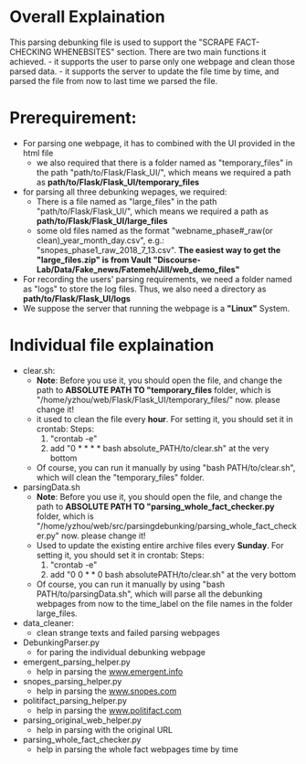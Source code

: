 # Overall Explaination
This parsing debunking file is used to support the "SCRAPE FACT-CHECKING WHENEBSITES" section.
There are two main functions it achieved.
	- it supports the user to parse only one webpage and clean those parsed data.
	- it supports the server to update the file time by time, and parsed the file from now to last time we parsed the file.

# Prerequirement:
- For parsing one webpage, it has to combined with the UI provided in the html file
	- we also required that there is a folder named as "temporary_files" in the path "path/to/Flask/Flask_UI/", which means we required a path as **path/to/Flask/Flask_UI/temporary_files**
- for parsing all three debunking wepages, we required:
	- There is a file named as "large_files" in the path "path/to/Flask/Flask_UI/", which means we required a path as **path/to/Flask/Flask_UI/large_files**
	- some old files named as the format "webname_phase#_raw(or clean)_year_month_day.csv", e.g.: "snopes_phase1_raw_2018_7_13.csv".
	**The easiest way to get the "large_files.zip" is from Vault "Discourse-Lab/Data/Fake_news/Fatemeh/Jill/web_demo_files"**
- For recording the users' parsing requirements, we need a folder named as "logs" to store the log files. Thus, we also need a directory as **path/to/Flask/Flask_UI/logs**
- We suppose the server that running the webpage is a **"Linux"** System.

# Individual file explaination
- clear.sh:
	- **Note**:
		Before you use it, you should open the file, and change the path to **ABSOLUTE PATH TO "temporary_files** folder, which is "/home/yzhou/web/Flask/Flask_UI/temporary_files/" now. please change it!
	- it used to clean the file every **hour**. For setting it, you should set it in crontab:
		Steps: 
		1. "crontab -e"
		2. add "0 * * * * bash absolute_PATH/to/clear.sh" at the very bottom
	- Of course, you can run it manually by using "bash PATH/to/clear.sh", which will clean the "temporary_files" folder.
- parsingData.sh
	- **Note**:
		Before you use it, you should open the file, and change the path to **ABSOLUTE PATH TO "parsing_whole_fact_checker.py** folder, which is "/home/yzhou/web/src/parsingdebunking/parsing_whole_fact_checker.py" now. please change it!
	- Used to update the existing entire archive files every **Sunday**. For setting it, you should set it in crontab:
		Steps: 
		1. "crontab -e"
		2. add "0 0 * * 0 bash absolutePATH/to/clear.sh" at the very bottom
	- Of course, you can run it manually by using "bash PATH/to/parsingData.sh", which will parse all the debunking webpages from now to the time_label on the file names in the folder large_files.
- data_cleaner:
	- clean strange texts and failed parsing webpages
- DebunkingParser.py
	- for paring the individual debunking webpage
- emergent_parsing_helper.py
	- help in parsing the www.emergent.info
- snopes_parsing_helper.py
	- help in parsing the www.snopes.com
- politifact_parsing_helper.py
	- help in parsing the www.politifact.com
- parsing_original_web_helper.py
	- help in parsing with the original URL
- parsing_whole_fact_checker.py
	- help in parsing the whole fact webpages time by time




